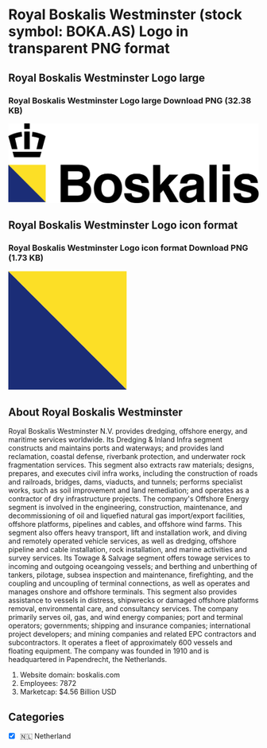 # Royal Boskalis Westminster (stock symbol: BOKA.AS) Logo in transparent PNG format

## Royal Boskalis Westminster Logo large

### Royal Boskalis Westminster Logo large Download PNG (32.38 KB)

![Royal Boskalis Westminster Logo large Download PNG (32.38 KB)](/img/orig/BOKA.AS_BIG-06ffb2c8.png)

## Royal Boskalis Westminster Logo icon format

### Royal Boskalis Westminster Logo icon format Download PNG (1.73 KB)

![Royal Boskalis Westminster Logo icon format Download PNG (1.73 KB)](/img/orig/BOKA.AS-94375ea0.png)

## About Royal Boskalis Westminster

Royal Boskalis Westminster N.V. provides dredging, offshore energy, and maritime services worldwide. Its Dredging & Inland Infra segment constructs and maintains ports and waterways; and provides land reclamation, coastal defense, riverbank protection, and underwater rock fragmentation services. This segment also extracts raw materials; designs, prepares, and executes civil infra works, including the construction of roads and railroads, bridges, dams, viaducts, and tunnels; performs specialist works, such as soil improvement and land remediation; and operates as a contractor of dry infrastructure projects. The company's Offshore Energy segment is involved in the engineering, construction, maintenance, and decommissioning of oil and liquefied natural gas import/export facilities, offshore platforms, pipelines and cables, and offshore wind farms. This segment also offers heavy transport, lift and installation work, and diving and remotely operated vehicle services, as well as dredging, offshore pipeline and cable installation, rock installation, and marine activities and survey services. Its Towage & Salvage segment offers towage services to incoming and outgoing oceangoing vessels; and berthing and unberthing of tankers, pilotage, subsea inspection and maintenance, firefighting, and the coupling and uncoupling of terminal connections, as well as operates and manages onshore and offshore terminals. This segment also provides assistance to vessels in distress, shipwrecks or damaged offshore platforms removal, environmental care, and consultancy services. The company primarily serves oil, gas, and wind energy companies; port and terminal operators; governments; shipping and insurance companies; international project developers; and mining companies and related EPC contractors and subcontractors. It operates a fleet of approximately 600 vessels and floating equipment. The company was founded in 1910 and is headquartered in Papendrecht, the Netherlands.

1. Website domain: boskalis.com
2. Employees: 7872
3. Marketcap: $4.56 Billion USD


## Categories
- [x] 🇳🇱 Netherland
